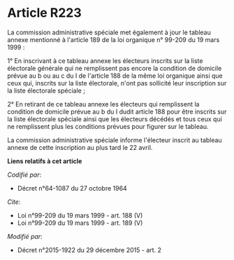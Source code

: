 # Article R223

La commission administrative spéciale met également à jour le tableau annexe mentionné à l'article 189 de la loi organique n°
99-209 du 19 mars 1999 : 

1° En inscrivant à ce tableau annexe les électeurs inscrits sur la liste électorale générale qui ne remplissent pas encore la
condition de domicile prévue au b ou au c du I de l'article 188 de la même loi organique ainsi que ceux qui, inscrits sur la
liste électorale, n'ont pas sollicité leur inscription sur la liste électorale spéciale ; 

2° En retirant de ce tableau annexe les électeurs qui remplissent la condition de domicile prévue au b du I dudit article 188
pour être inscrits sur la liste électorale spéciale ainsi que les électeurs décédés et tous ceux qui ne remplissent plus les
conditions prévues pour figurer sur le tableau. 

La commission administrative spéciale informe l'électeur inscrit au tableau annexe de cette inscription au plus tard le 22
avril.

**Liens relatifs à cet article**

_Codifié par_:

  - Décret n°64-1087 du 27 octobre 1964

_Cite_:

  - Loi n°99-209 du 19 mars 1999 - art. 188 (V)
  - Loi n°99-209 du 19 mars 1999 - art. 189 (V)

_Modifié par_:

  - Décret n°2015-1922 du 29 décembre 2015 - art. 2
